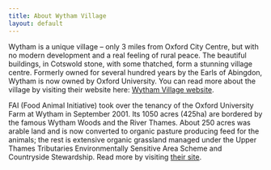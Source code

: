 ```yaml
---
title: About Wytham Village
layout: default
---
```


Wytham is a unique village – only 3 miles from Oxford City Centre, but with no modern development
and a real feeling of rural peace. The beautiful buildings, in Cotswold stone, with some thatched,
form a stunning village centre.  Formerly owned for several hundred years by the Earls of Abingdon,
Wytham is now owned by Oxford University. You can read more about the village by visiting
their website here: [Wytham Village website](http://www.wytham-village.org.uk/).

FAI (Food Animal Initiative) took over the tenancy of the Oxford University Farm at Wytham in
September 2001. Its 1050 acres (425ha) are bordered by the famous Wytham Woods and the River
Thames. About 250 acres was arable land and is now converted to organic pasture producing feed for
the animals; the rest is extensive organic grassland managed under the Upper Thames Tributaries
Environmentally Sensitive Area Scheme and Countryside Stewardship. Read more by visiting
[their site](http://fai.bmkholdings.com/content/3/farm-tour).
